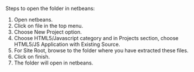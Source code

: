 Steps to open the folder in netbeans: 
1. Open netbeans.
2. Click on file in the top menu.
3. Choose New Project option.
4. Choose HTML5/Javascript category and in Projects section, choose HTML5/JS Application with Existing Source.
5. For Site Root, browse to the folder where you have extracted these files.
6. Click on finish.
7. The folder will open in netbeans.
